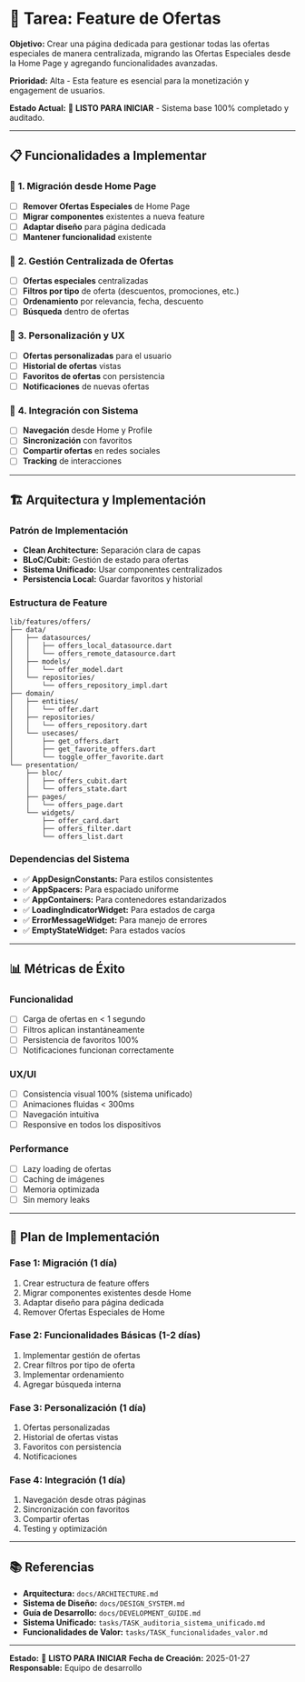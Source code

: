 # 🎁 Tarea: Feature de Ofertas

**Objetivo:** Crear una página dedicada para gestionar todas las ofertas especiales de manera centralizada, migrando las Ofertas Especiales desde la Home Page y agregando funcionalidades avanzadas.

**Prioridad:** Alta - Esta feature es esencial para la monetización y engagement de usuarios.

**Estado Actual:** 🔄 **LISTO PARA INICIAR** - Sistema base 100% completado y auditado.

---

## 📋 **Funcionalidades a Implementar**

### 🎯 **1. Migración desde Home Page**
- [ ] **Remover Ofertas Especiales** de Home Page
- [ ] **Migrar componentes** existentes a nueva feature
- [ ] **Adaptar diseño** para página dedicada
- [ ] **Mantener funcionalidad** existente

### 🎯 **2. Gestión Centralizada de Ofertas**
- [ ] **Ofertas especiales** centralizadas
- [ ] **Filtros por tipo** de oferta (descuentos, promociones, etc.)
- [ ] **Ordenamiento** por relevancia, fecha, descuento
- [ ] **Búsqueda** dentro de ofertas

### 🎯 **3. Personalización y UX**
- [ ] **Ofertas personalizadas** para el usuario
- [ ] **Historial de ofertas** vistas
- [ ] **Favoritos de ofertas** con persistencia
- [ ] **Notificaciones** de nuevas ofertas

### 🎯 **4. Integración con Sistema**
- [ ] **Navegación** desde Home y Profile
- [ ] **Sincronización** con favoritos
- [ ] **Compartir ofertas** en redes sociales
- [ ] **Tracking** de interacciones

---

## 🏗️ **Arquitectura y Implementación**

### **Patrón de Implementación**
- **Clean Architecture:** Separación clara de capas
- **BLoC/Cubit:** Gestión de estado para ofertas
- **Sistema Unificado:** Usar componentes centralizados
- **Persistencia Local:** Guardar favoritos y historial

### **Estructura de Feature**
```
lib/features/offers/
├── data/
│   ├── datasources/
│   │   ├── offers_local_datasource.dart
│   │   └── offers_remote_datasource.dart
│   ├── models/
│   │   └── offer_model.dart
│   └── repositories/
│       └── offers_repository_impl.dart
├── domain/
│   ├── entities/
│   │   └── offer.dart
│   ├── repositories/
│   │   └── offers_repository.dart
│   └── usecases/
│       ├── get_offers.dart
│       ├── get_favorite_offers.dart
│       └── toggle_offer_favorite.dart
└── presentation/
    ├── bloc/
    │   ├── offers_cubit.dart
    │   └── offers_state.dart
    ├── pages/
    │   └── offers_page.dart
    └── widgets/
        ├── offer_card.dart
        ├── offers_filter.dart
        └── offers_list.dart
```

### **Dependencias del Sistema**
- ✅ **AppDesignConstants:** Para estilos consistentes
- ✅ **AppSpacers:** Para espaciado uniforme
- ✅ **AppContainers:** Para contenedores estandarizados
- ✅ **LoadingIndicatorWidget:** Para estados de carga
- ✅ **ErrorMessageWidget:** Para manejo de errores
- ✅ **EmptyStateWidget:** Para estados vacíos

---

## 📊 **Métricas de Éxito**

### **Funcionalidad**
- [ ] Carga de ofertas en < 1 segundo
- [ ] Filtros aplican instantáneamente
- [ ] Persistencia de favoritos 100%
- [ ] Notificaciones funcionan correctamente

### **UX/UI**
- [ ] Consistencia visual 100% (sistema unificado)
- [ ] Animaciones fluidas < 300ms
- [ ] Navegación intuitiva
- [ ] Responsive en todos los dispositivos

### **Performance**
- [ ] Lazy loading de ofertas
- [ ] Caching de imágenes
- [ ] Memoria optimizada
- [ ] Sin memory leaks

---

## 🎯 **Plan de Implementación**

### **Fase 1: Migración (1 día)**
1. Crear estructura de feature offers
2. Migrar componentes existentes desde Home
3. Adaptar diseño para página dedicada
4. Remover Ofertas Especiales de Home

### **Fase 2: Funcionalidades Básicas (1-2 días)**
1. Implementar gestión de ofertas
2. Crear filtros por tipo de oferta
3. Implementar ordenamiento
4. Agregar búsqueda interna

### **Fase 3: Personalización (1 día)**
1. Ofertas personalizadas
2. Historial de ofertas vistas
3. Favoritos con persistencia
4. Notificaciones

### **Fase 4: Integración (1 día)**
1. Navegación desde otras páginas
2. Sincronización con favoritos
3. Compartir ofertas
4. Testing y optimización

---

## 📚 **Referencias**

- **Arquitectura:** `docs/ARCHITECTURE.md`
- **Sistema de Diseño:** `docs/DESIGN_SYSTEM.md`
- **Guía de Desarrollo:** `docs/DEVELOPMENT_GUIDE.md`
- **Sistema Unificado:** `tasks/TASK_auditoria_sistema_unificado.md`
- **Funcionalidades de Valor:** `tasks/TASK_funcionalidades_valor.md`

---

**Estado:** 🔄 **LISTO PARA INICIAR**
**Fecha de Creación:** 2025-01-27
**Responsable:** Equipo de desarrollo
